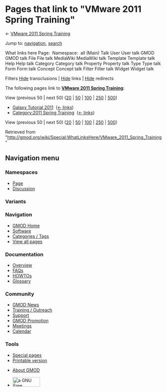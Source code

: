 <div id="mw-page-base" class="noprint">

</div>

<div id="mw-head-base" class="noprint">

</div>

<div id="content" class="mw-body" role="main">

<span id="top"></span>

<div id="mw-js-message" style="display:none;">

</div>



# <span dir="auto">Pages that link to "VMware 2011 Spring Training"</span>

<div id="bodyContent">

<div id="contentSub">

← [VMware 2011 Spring
Training](/wiki/VMware_2011_Spring_Training "VMware 2011 Spring Training")

</div>

<div id="jump-to-nav" class="mw-jump">

Jump to: [navigation](#mw-navigation), [search](#p-search)

</div>

<div id="mw-content-text">

What links here Page:  Namespace:  all (Main) Talk User User talk GMOD
GMOD talk File File talk MediaWiki MediaWiki talk Template Template talk
Help Help talk Category Category talk Property Property talk Type Type
talk Form Form talk Concept Concept talk Filter Filter talk Widget
Widget talk

Filters
[Hide](/mediawiki/index.php?title=Special:WhatLinksHere/VMware_2011_Spring_Training&hidetrans=1 "Special:WhatLinksHere/VMware 2011 Spring Training")
transclusions \|
[Hide](/mediawiki/index.php?title=Special:WhatLinksHere/VMware_2011_Spring_Training&hidelinks=1 "Special:WhatLinksHere/VMware 2011 Spring Training")
links \|
[Hide](/mediawiki/index.php?title=Special:WhatLinksHere/VMware_2011_Spring_Training&hideredirs=1 "Special:WhatLinksHere/VMware 2011 Spring Training")
redirects

The following pages link to **[VMware 2011 Spring
Training](/wiki/VMware_2011_Spring_Training "VMware 2011 Spring Training")**:

View (previous 50 \| next 50)
([20](/mediawiki/index.php?title=Special:WhatLinksHere/VMware_2011_Spring_Training&limit=20 "Special:WhatLinksHere/VMware 2011 Spring Training")
\|
[50](/mediawiki/index.php?title=Special:WhatLinksHere/VMware_2011_Spring_Training&limit=50 "Special:WhatLinksHere/VMware 2011 Spring Training")
\|
[100](/mediawiki/index.php?title=Special:WhatLinksHere/VMware_2011_Spring_Training&limit=100 "Special:WhatLinksHere/VMware 2011 Spring Training")
\|
[250](/mediawiki/index.php?title=Special:WhatLinksHere/VMware_2011_Spring_Training&limit=250 "Special:WhatLinksHere/VMware 2011 Spring Training")
\|
[500](/mediawiki/index.php?title=Special:WhatLinksHere/VMware_2011_Spring_Training&limit=500 "Special:WhatLinksHere/VMware 2011 Spring Training"))

- [Galaxy Tutorial
  2011](/wiki/Galaxy_Tutorial_2011 "Galaxy Tutorial 2011") ‎
  <span class="mw-whatlinkshere-tools">([←
  links](/mediawiki/index.php?title=Special:WhatLinksHere&target=Galaxy+Tutorial+2011 "Special:WhatLinksHere"))</span>
- [Category:2011 Spring
  Training](/wiki/Category:2011_Spring_Training "Category:2011 Spring Training")
  ‎ <span class="mw-whatlinkshere-tools">([←
  links](/mediawiki/index.php?title=Special:WhatLinksHere&target=Category%3A2011+Spring+Training "Special:WhatLinksHere"))</span>

View (previous 50 \| next 50)
([20](/mediawiki/index.php?title=Special:WhatLinksHere/VMware_2011_Spring_Training&limit=20 "Special:WhatLinksHere/VMware 2011 Spring Training")
\|
[50](/mediawiki/index.php?title=Special:WhatLinksHere/VMware_2011_Spring_Training&limit=50 "Special:WhatLinksHere/VMware 2011 Spring Training")
\|
[100](/mediawiki/index.php?title=Special:WhatLinksHere/VMware_2011_Spring_Training&limit=100 "Special:WhatLinksHere/VMware 2011 Spring Training")
\|
[250](/mediawiki/index.php?title=Special:WhatLinksHere/VMware_2011_Spring_Training&limit=250 "Special:WhatLinksHere/VMware 2011 Spring Training")
\|
[500](/mediawiki/index.php?title=Special:WhatLinksHere/VMware_2011_Spring_Training&limit=500 "Special:WhatLinksHere/VMware 2011 Spring Training"))

</div>

<div class="printfooter">

Retrieved from
"<http://gmod.org/wiki/Special:WhatLinksHere/VMware_2011_Spring_Training>"

</div>

<div id="catlinks" class="catlinks catlinks-allhidden">

</div>

<div class="visualClear">

</div>

</div>

</div>

<div id="mw-navigation">

## Navigation menu

<div id="mw-head">



<div id="left-navigation">

<div id="p-namespaces" class="vectorTabs" role="navigation"
aria-labelledby="p-namespaces-label">

### Namespaces

- <span id="ca-nstab-main"><a href="/wiki/VMware_2011_Spring_Training" accesskey="c"
  title="View the content page [c]">Page</a></span>
- <span id="ca-talk"><a
  href="/mediawiki/index.php?title=Talk:VMware_2011_Spring_Training&amp;action=edit&amp;redlink=1"
  accesskey="t"
  title="Discussion about the content page [t]">Discussion</a></span>

</div>

<div id="p-variants" class="vectorMenu emptyPortlet" role="navigation"
aria-labelledby="p-variants-label">

### 

### Variants[](#)

<div class="menu">

</div>

</div>

</div>

<div id="right-navigation">





</div>



</div>

</div>

</div>

<div id="mw-panel">

<div id="p-logo" role="banner">

<a href="/wiki/Main_Page"
style="background-image: url(http://gmod.org/images/GMOD-cogs.png);"
title="Visit the main page"></a>

</div>

<div id="p-Navigation" class="portal" role="navigation"
aria-labelledby="p-Navigation-label">

### Navigation

<div class="body">

- <span id="n-GMOD-Home">[GMOD Home](/wiki/Main_Page)</span>
- <span id="n-Software">[Software](/wiki/GMOD_Components)</span>
- <span id="n-Categories-.2F-Tags">[Categories /
  Tags](/wiki/Categories)</span>
- <span id="n-View-all-pages">[View all
  pages](/wiki/Special:AllPages)</span>

</div>

</div>

<div id="p-Documentation" class="portal" role="navigation"
aria-labelledby="p-Documentation-label">

### Documentation

<div class="body">

- <span id="n-Overview">[Overview](/wiki/Overview)</span>
- <span id="n-FAQs">[FAQs](/wiki/Category:FAQ)</span>
- <span id="n-HOWTOs">[HOWTOs](/wiki/Category:HOWTO)</span>
- <span id="n-Glossary">[Glossary](/wiki/Glossary)</span>

</div>

</div>

<div id="p-Community" class="portal" role="navigation"
aria-labelledby="p-Community-label">

### Community

<div class="body">

- <span id="n-GMOD-News">[GMOD News](/wiki/GMOD_News)</span>
- <span id="n-Training-.2F-Outreach">[Training /
  Outreach](/wiki/Training_and_Outreach)</span>
- <span id="n-Support">[Support](/wiki/Support)</span>
- <span id="n-GMOD-Promotion">[GMOD
  Promotion](/wiki/GMOD_Promotion)</span>
- <span id="n-Meetings">[Meetings](/wiki/Meetings)</span>
- <span id="n-Calendar">[Calendar](/wiki/Calendar)</span>

</div>

</div>

<div id="p-tb" class="portal" role="navigation"
aria-labelledby="p-tb-label">

### Tools

<div class="body">

- <span id="t-specialpages"><a href="/wiki/Special:SpecialPages" accesskey="q"
  title="A list of all special pages [q]">Special pages</a></span>
- <span id="t-print"><a
  href="/mediawiki/index.php?title=Special:WhatLinksHere/VMware_2011_Spring_Training&amp;printable=yes"
  rel="alternate" accesskey="p"
  title="Printable version of this page [p]">Printable version</a></span>

</div>

</div>

</div>

</div>

<div id="footer" role="contentinfo">

- <span id="footer-places-about">[About
  GMOD](/wiki/GMOD:About "GMOD:About")</span>

<!-- -->

- <span id="footer-copyrightico">[<img src="http://www.gnu.org/graphics/gfdl-logo-small.png" width="88"
  height="31" alt="a GNU Free Documentation License" />](http://www.gnu.org/licenses/fdl-1.3.html)</span>




</div>
